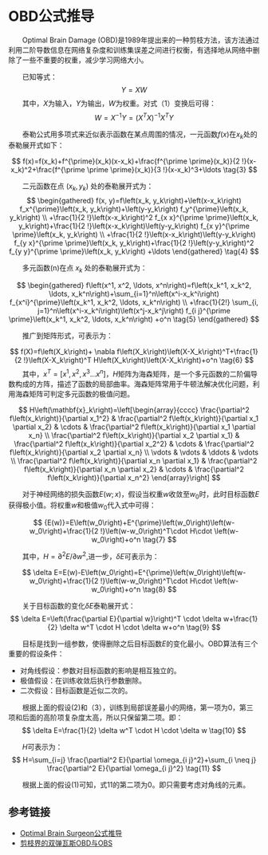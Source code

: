 # OBD公式推导

&emsp;&emsp;Optimal Brain Damage (OBD)是1989年提出来的一种剪枝方法，该方法通过利用二阶导数信息在网络复杂度和训练集误差之间进行权衡，有选择地从网络中删除了一些不重要的权重，减少学习网络大小。

&emsp;&emsp;已知等式：
$$
Y=XW \tag{1}
$$
&emsp;&emsp;其中，$X$为输入，$Y$为输出，$W$为权重。对式（1）变换后可得：
$$
W=X^{-1}Y=\left(X^T X\right)^{-1} X^T Y  \tag{2}
$$

&emsp;&emsp;泰勒公式用多项式来近似表示函数在某点周围的情况，一元函数$f(x)$在$x_k$处的泰勒展开式如下：

$$
f(x)=f(x_k)+f^{\prime}(x_k)(x-x_k)+\frac{f^{\prime \prime}(x_k)}{2 !}(x-x_k)^2+\frac{f^{\prime \prime \prime}(x_k)}{3 !}(x-x_k)^3+\ldots \tag{3}
$$

&emsp;&emsp;二元函数在点 $(x_k,y_k)$ 处的泰勒展开式为：
$$
\begin{gathered}
f(x, y)=f\left(x_k, y_k\right)+\left(x-x_k\right) f_x^{\prime}\left(x_k, y_k\right)+\left(y-y_k\right) f_y^{\prime}\left(x_k, y_k\right) \\
+\frac{1}{2 !}\left(x-x_k\right)^2 f_{x x}^{\prime \prime}\left(x_k, y_k\right)+\frac{1}{2 !}\left(x-x_k\right)\left(y-y_k\right) f_{x y}^{\prime \prime}\left(x_k, y_k\right) \\
+\frac{1}{2 !}\left(x-x_k\right)\left(y-y_k\right) f_{y x}^{\prime \prime}\left(x_k, y_k\right)+\frac{1}{2 !}\left(y-y_k\right)^2 f_{y y}^{\prime \prime}\left(x_k, y_k\right) +\ldots 
\end{gathered} \tag{4}
$$

&emsp;&emsp;多元函数(n)在点 $x_k$ 处的泰勒展开式为：

$$
\begin{gathered}
f\left(x^1, x^2, \ldots, x^n\right)=f\left(x_k^1, x_k^2, \ldots, x_k^n\right)+\sum_{i=1}^n\left(x^i-x_k^i\right) f_{x^i}^{\prime}\left(x_k^1, x_k^2, \ldots, x_k^n\right) \\
+\frac{1}{2!} \sum_{i, j=1}^n\left(x^i-x_k^i\right)\left(x^j-x_k^j\right) f_{i j}^{\prime \prime}\left(x_k^1, x_k^2, \ldots, x_k^n\right)  +o^n \tag{5}
\end{gathered}
$$


&emsp;&emsp;推广到矩阵形式，可表示为：

$$
f(X)=f\left(X_k\right)+ \nabla f\left(X_k\right)\left(X-X_k\right)^T+\frac{1}{2 !}\left(X-X_k\right)^T H\left(X_k\right)\left(X-X_k\right)+o^n \tag{6}
$$
&emsp;&emsp;其中，$x^T=[x^1, x^2, x^3 ... x^n]$，$H$矩阵为海森矩阵，是一个多元函数的二阶偏导数构成的方阵，描述了函数的局部曲率。海森矩阵常用于牛顿法解决优化问题，利用海森矩阵可判定多元函数的极值问题。

$$
H\left(\mathbf{x}_k\right)=\left[\begin{array}{cccc}
\frac{\partial^2 f\left(x_k\right)}{\partial x_1^2} & \frac{\partial^2 f\left(x_k\right)}{\partial x_1 \partial x_2} & \cdots & \frac{\partial^2 f\left(x_k\right)}{\partial x_1 \partial x_n} \\
\frac{\partial^2 f\left(x_k\right)}{\partial x_2 \partial x_1} & \frac{\partial^2 f\left(x_k\right)}{\partial x_2^2} & \cdots & \frac{\partial^2 f\left(x_k\right)}{\partial x_2 \partial x_n} \\
\vdots & \vdots & \ddots & \vdots \\
\frac{\partial^2 f\left(x_k\right)}{\partial x_n \partial x_1} & \frac{\partial^2 f\left(x_k\right)}{\partial x_n \partial x_2} & \cdots & \frac{\partial^2 f\left(x_k\right)}{\partial x_n^2}
\end{array}\right] 
$$

&emsp;&emsp;对于神经网络的损失函数$E(w;x)$，假设当权重$w$收敛至$w_0$时，此时目标函数$E$获得极小值。将权重$w$和极值$w_0$代入式中可得：

$$
{E(w)}=E\left(w_0\right)+E^{\prime}\left(w_0\right)\left(w-w_0\right)+\frac{1}{2 !}\left(w-w_0\right)^T\cdot H\cdot \left(w-w_0\right)+o^n \tag{7}
$$

&emsp;&emsp;其中，$H=\partial^2 E / \partial w^2$,进一步，$\delta E$可表示为：

$$
\delta E=E(w)-E\left(w_0\right)=E^{\prime}\left(w_0\right)\left(w-w_0\right)+\frac{1}{2 !}\left(w-w_0\right)^T\cdot H\cdot \left(w-w_0\right)+o^n \tag{8}
$$


&emsp;&emsp;关于目标函数的变化$\delta E$泰勒展开式：
$$
\delta E=\left(\frac{\partial E}{\partial w}\right)^T \cdot \delta w+\frac{1}{2} \delta w^T \cdot H \cdot \delta w+o^n \tag{9}
$$


&emsp;&emsp;目标是找到一组参数，使得删除之后目标函数$E$的变化最小。OBD算法有三个重要的假设条件：
- 对角线假设：参数对目标函数的影响是相互独立的。
- 极值假设：在训练收敛后执行参数删除。
- 二次假设：目标函数是近似二次的。

&emsp;&emsp;根据上面的假设(2)和（3），训练到局部误差最小的网络，第一项为0，第三项和后面的高阶项复杂度太高，所以只保留第二项。即：
$$
\delta E=\frac{1}{2} \delta w^T \cdot H \cdot \delta w \tag{10}
$$

&emsp;&emsp;$H$可表示为：
$$
H=\sum_{i=j} \frac{\partial^2 E}{\partial \omega_{i j}^2}+\sum_{i \neq j} \frac{\partial^2 E}{\partial \omega_{i j}^2} \tag{11}
$$

&emsp;&emsp;根据上面的假设(1)可知，式11的第二项为0。即只需要考虑对角线的元素。

## 参考链接

- [Optimal Brain Surgeon公式推导](https://zhuanlan.zhihu.com/p/656316235)
- [剪枝界的双弹瓦斯OBD与OBS](https://zhuanlan.zhihu.com/p/680853298)